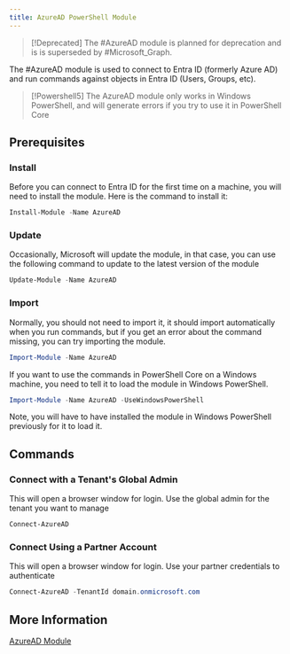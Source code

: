 ```yaml
---
title: AzureAD PowerShell Module
---
```

>[!Deprecated] The #AzureAD module is planned for  deprecation and is is superseded by #Microsoft_Graph.

The #AzureAD module is used to connect to Entra ID (formerly Azure AD) and run commands against objects in Entra ID (Users, Groups, etc).

>[!Powershell5] The AzureAD module only works in Windows PowerShell, and will generate errors if you try to use it in PowerShell Core

## Prerequisites

### Install

Before you can connect to Entra ID for the first time on a machine, you will need to install the module. Here is the command to install it:

```PowerShell
Install-Module -Name AzureAD
```

### Update

Occasionally, Microsoft will update the module, in that case, you can use the following command to update to the latest version of the module

```PowerShell
Update-Module -Name AzureAD
```

### Import

Normally, you should not need to import it, it should import automatically when you run commands, but if you get an error about the command missing, you can try importing the module.

```PowerShell
Import-Module -Name AzureAD
```

If you want to use the commands in PowerShell Core on a Windows machine, you need to tell it to load the module in Windows PowerShell.

```PowerShell
Import-Module -Name AzureAD -UseWindowsPowerShell
```

Note, you will have to have installed the module in Windows PowerShell previously for it to load it.

## Commands

### Connect with a Tenant's Global Admin

This will open a browser window for login. Use the global admin for the tenant you want to manage

```PowerShell
Connect-AzureAD
```

### Connect Using a Partner Account

This will open a browser window for login. Use your partner credentials to authenticate

```PowerShell
Connect-AzureAD -TenantId domain.onmicrosoft.com
```

## More Information

[AzureAD Module](https://learn.microsoft.com/en-us/powershell/module/azuread/)
